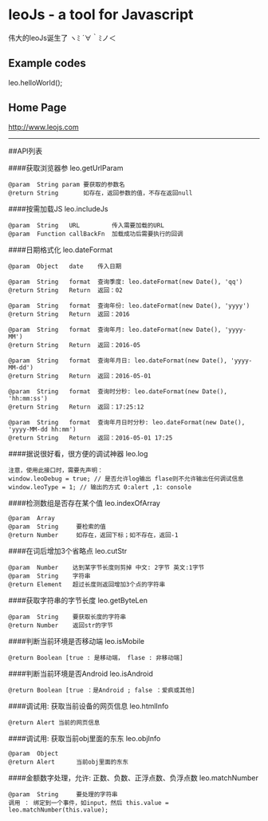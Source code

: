 # leoJs - a tool for Javascript
伟大的leoJs诞生了 ヽﾐ ´∀｀ﾐノ＜ 


## Example codes
leo.helloWorld();


## Home Page
http://www.leojs.com



---
##API列表

####获取浏览器参
	leo.getUrlParam
	
	@param  String param 要获取的参数名
    @return String       如存在，返回参数的值，不存在返回null

####按需加载JS
	leo.includeJs
	
	@param  String   URL         传入需要加载的URL
    @param  Function callBackFn  加载成功后需要执行的回调
    
####日期格式化
	leo.dateFormat
	
	@param  Object   date    传入日期
    
    @param  String   format  查询季度: leo.dateFormat(new Date(), 'qq')
    @return String   Return  返回：02
    
    @param  String   format  查询年份: leo.dateFormat(new Date(), 'yyyy')
    @return String   Return  返回：2016
    
    @param  String   format  查询年月: leo.dateFormat(new Date(), 'yyyy-MM')
    @return String   Return  返回：2016-05
    
    @param  String   format  查询年月日: leo.dateFormat(new Date(), 'yyyy-MM-dd')
    @return String   Return  返回：2016-05-01
    
    @param  String   format  查询时分秒: leo.dateFormat(new Date(), 'hh:mm:ss')
    @return String   Return  返回：17:25:12
    
    @param  String   format  查询年月日时分秒: leo.dateFormat(new Date(), 'yyyy-MM-dd hh:mm')
    @return String   Return  返回：2016-05-01 17:25

####据说很好看，很方便的调试神器
	leo.log
	
	注意，使用此接口时，需要先声明：
	window.leoDebug = true; // 是否允许log输出 flase则不允许输出任何调试信息
	window.leoType = 1; // 输出的方式 0:alert ,1: console

####检测数组是否存在某个值
	leo.indexOfArray
	
	@param  Array      
    @param  String     要检索的值
    @return Number     如存在，返回下标；如不存在，返回-1
    
####在词后增加3个省略点
	leo.cutStr
	
	@param  Number    达到某字节长度则剪掉 中文: 2字节 英文:1字节
    @param  String    字符串
    @return Element   超过长度则返回增加3个点的字符串
    
####获取字符串的字节长度
	leo.getByteLen
	
	@param  String    要获取长度的字符串
	@return Number    返回str的字节
	
####判断当前环境是否移动端
	leo.isMobile
	
	@return Boolean [true : 是移动端， flase : 非移动端]
	
####判断当前环境是否Android
	leo.isAndroid
	
	@return Boolean [true ：是Android ; false ：爱疯或其他]
	
####调试用: 获取当前设备的网页信息
	leo.htmlInfo
	
	@return Alert 当前的网页信息
	
####调试用: 获取当前obj里面的东东
	leo.objInfo
	
	@param  Object
	@return Alert      当前obj里面的东东
	
####金额数字处理，允许: 正数、负数、正浮点数、负浮点数
	leo.matchNumber
	
	@param  String     要处理的字符串 
	调用 ： 绑定到一个事件，如input，然后 this.value = leo.matchNumber(this.value);


